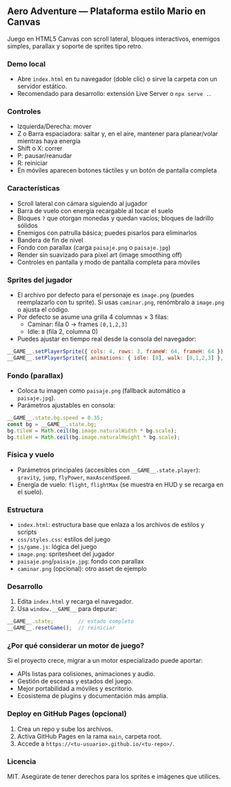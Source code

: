 ## Aero Adventure — Plataforma estilo Mario en Canvas

Juego en HTML5 Canvas con scroll lateral, bloques interactivos, enemigos simples, parallax y soporte de sprites tipo retro.

### Demo local
- Abre `index.html` en tu navegador (doble clic) o sirve la carpeta con un servidor estático.
- Recomendado para desarrollo: extensión Live Server o `npx serve .`.

### Controles
- Izquierda/Derecha: mover
- Z o Barra espaciadora: saltar y, en el aire, mantener para planear/volar mientras haya energía
- Shift o X: correr
- P: pausar/reanudar
- R: reiniciar
- En móviles aparecen botones táctiles y un botón de pantalla completa

### Características
- Scroll lateral con cámara siguiendo al jugador
- Barra de vuelo con energía recargable al tocar el suelo
- Bloques `?` que otorgan monedas y quedan vacíos; bloques de ladrillo sólidos
- Enemigos con patrulla básica; puedes pisarlos para eliminarlos
- Bandera de fin de nivel
- Fondo con parallax (carga `paisaje.png` o `paisaje.jpg`)
- Render sin suavizado para pixel art (image smoothing off)
- Controles en pantalla y modo de pantalla completa para móviles

### Sprites del jugador
- El archivo por defecto para el personaje es `image.png` (puedes reemplazarlo con tu sprite). Si usas `caminar.png`, renómbralo a `image.png` o ajusta el código.
- Por defecto se asume una grilla 4 columnas × 3 filas:
  - Caminar: fila 0 → frames `[0,1,2,3]`
  - Idle: `8` (fila 2, columna 0)
- Puedes ajustar en tiempo real desde la consola del navegador:

```js
__GAME__.setPlayerSprite({ cols: 4, rows: 3, frameW: 64, frameH: 64 });
__GAME__.setPlayerSprite({ animations: { idle: [8], walk: [0,1,2,3] }, speed: 6 });
```

### Fondo (parallax)
- Coloca tu imagen como `paisaje.png` (fallback automático a `paisaje.jpg`).
- Parámetros ajustables en consola:

```js
__GAME__.state.bg.speed = 0.35;
const bg = __GAME__.state.bg;
bg.tileW = Math.ceil(bg.image.naturalWidth * bg.scale);
bg.tileH = Math.ceil(bg.image.naturalHeight * bg.scale);
```

### Física y vuelo
- Parámetros principales (accesibles con `__GAME__.state.player`): `gravity`, `jump`, `flyPower`, `maxAscendSpeed`.
- Energía de vuelo: `flight`, `flightMax` (se muestra en HUD y se recarga en el suelo).

### Estructura
- `index.html`: estructura base que enlaza a los archivos de estilos y scripts
- `css/styles.css`: estilos del juego
- `js/game.js`: lógica del juego
- `image.png`: spritesheet del jugador
- `paisaje.png`/`paisaje.jpg`: fondo con parallax
- `caminar.png` (opcional): otro asset de ejemplo

### Desarrollo
1) Edita `index.html` y recarga el navegador.
2) Usa `window.__GAME__` para depurar:

```js
__GAME__.state;        // estado completo
__GAME__.resetGame();  // reiniciar
```

### ¿Por qué considerar un motor de juego?
Si el proyecto crece, migrar a un motor especializado puede aportar:

- APIs listas para colisiones, animaciones y audio.
- Gestión de escenas y estados del juego.
- Mejor portabilidad a móviles y escritorio.
- Ecosistema de plugins y documentación más amplia.

### Deploy en GitHub Pages (opcional)
1) Crea un repo y sube los archivos.
2) Activa GitHub Pages en la rama `main`, carpeta root.
3) Accede a `https://<tu-usuario>.github.io/<tu-repo>/`.

### Licencia
MIT. Asegúrate de tener derechos para los sprites e imágenes que utilices.
